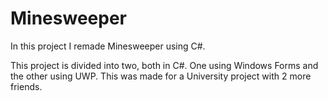 # Minesweeper
In this project I remade Minesweeper using C#.

This project is divided into two, both in C#. One using Windows Forms and the other using UWP.
This was made for a University project with 2 more friends. 
